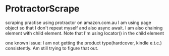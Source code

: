 # ProtractorScrape
scraping practise using protractor on amazon.com.au
I am using page object so that I don't repeat myself and also async await.
I am also chaining element with child element. 
Note that I'm using locator() in the child element

one known issue: I am not getting the product type(hardcover, kindle e.t.c.) consistently. Am still trying to figure that out.
